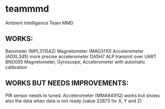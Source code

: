 # teammmd
Ambient Intelligence Team MMD

WORKS:
------
Barometer (MPL3115A2)
Magnetometer (MAG3110)
Accelerometer (ADXL345) more precise accelerometer
DASH7 ALP transmit over UART
BNO055 Magnetometer, Gyroscope, Accelerometer with automatic calibration

WORKS BUT NEEDS IMPROVEMENTS:
-----------------------------
PIR sensor needs to tuned.
Accelerometer (MMA8491Q) works but shows also the data when data is not ready (value 22873 for X, Y and Z)